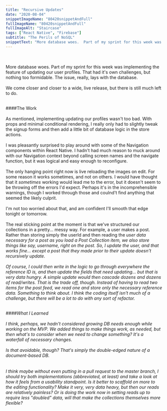 ```yaml
---
title: "Recursive Updates"
date: "2020-08-04"
snippetImageName: "80420snippetAndFull"
fullImageName: "80420snippetAndFull"
fullImageAlt: "Staircase"
tags: ["React Native", "Firebase"]
subtitle: "The Perils of NoSQL"
snippetText: "More database woes.  Part of my sprint for this week was implementing the feature of updating our user profiles.  That had it's own challenges, but nothing too formidable.  The issue, really, lays with the database."
---
```


<br>
<br>
More database woes.  Part of my sprint for this week was implementing the feature of updating our user profiles.  That had it's own challenges, but nothing too formidable.  The issue, really, lays with the database.
<br>
<br>
We come closer and closer to a wide, live release, but there is still much left to do.
<br>
<br>

####The Work
<br>
<br>
As mentioned, implementing updating our profiles wasn't too bad.  With props and minimal conditional rendering, I really only had to slightly tweak the signup forms and then add a little bit of database logic in the store actions.
<br>
<br>
I was pleasantly surprised to play around with some of the Navigation components within React Native.  I hadn't had much reason to muck around with our Navigation context beyond calling screen names and the navigate function, but it was logical and easy enough to reconfigure.
<br>
<br>
The only hanging point right now is live reloading the images on edit.  For some reason it works sometimes, and not on others.  I would have thought that it <em>sometimes</em> working would lead me to the error, but it doesn't seem to be throwing off the errors I'd expect.  Perhaps it's in the incomprehensible warnings, though I worked through those and coulnd't find anything that seemed the likely culprit.
<br>
<br>
I'm not too worried about that, and am confident I'll smooth that edge tonight or tomorrow.
<br>
<br>
The real sticking point at the moment is that we've structured our collections in a pretty... messy way.  For example, a user makes a post.  Rather than storing simply the userId and then reading the <em>user<em> data necessary for a post as you load a Post Collection item, we also store things like say, username, right on the post.  So, I update the user, and that works fine... except a post that they made prior to their update doesn't recursively update.
<br>
<br>
Of course, I could then write in the logic to go through everywhere the reference ID is, and then update the fields that need updating... but that is very data hungry.  A simple update would then cascade dozens and dozens of read/writes.  That is the trade off, though.  Instead of having to read two items for the post feed, we read one and store only the necessary reference data.  Something to think about.  I think the coding itself isn't much of a challenge, but there will be a lot to do with any sort of refactor.
<br>
<br>

####What I Learned
<br>
<br>
I think, perhaps, we hadn't considered growing DB needs enough while working on the MVP.  We added things to make things work, as needed, but then what's to consider when we need to change something?  It's a waterfall of necessary changes.
<br>
<br>
Is that avoidable, though?  That's simply the double-edged nature of a document-based DB.  
<br>
<br>
I think maybe without even putting in a pull request to the master branch, I should try both implementations (abbreviated, at least) and take a look at how it feels from a usability standpoint.  Is it better to scaffold on more to the editing functionality?  Make it very, very data heavy, but then our reads are relatively painless?  Or is doing the work now in setting reads up to require less "doubled" data, will that make the collections themselves more flexible?
<br>
<br>
